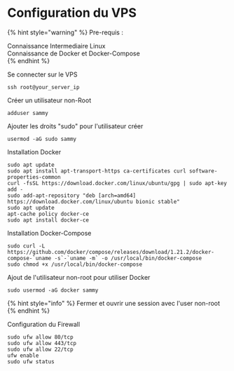 # Configuration du VPS

{% hint style="warning" %}
Pre-requis : 

Connaissance Intermediaire Linux   
Connaissance de Docker et Docker-Compose  
{% endhint %}

Se connecter sur le VPS

```text
ssh root@your_server_ip
```

Créer un utilisateur non-Root

```text
adduser sammy
```

Ajouter les droits "sudo" pour l'utilisateur créer

```text
usermod -aG sudo sammy
```

Installation Docker

```text
sudo apt update
sudo apt install apt-transport-https ca-certificates curl software-properties-common
curl -fsSL https://download.docker.com/linux/ubuntu/gpg | sudo apt-key add -
sudo add-apt-repository "deb [arch=amd64] https://download.docker.com/linux/ubuntu bionic stable"
sudo apt update
apt-cache policy docker-ce
sudo apt install docker-ce
```

Installation Docker-Compose

```text
sudo curl -L https://github.com/docker/compose/releases/download/1.21.2/docker-compose-`uname -s`-`uname -m` -o /usr/local/bin/docker-compose
sudo chmod +x /usr/local/bin/docker-compose
```

Ajout de l'utilisateur non-root pour utiliser Docker

```text
sudo usermod -aG docker sammy
```

{% hint style="info" %}
Fermer et ouvrir une session avec l'user non-root
{% endhint %}

Configuration du Firewall

```text
sudo ufw allow 80/tcp
sudo ufw allow 443/tcp
sudo ufw allow 22/tcp
ufw enable
sudo ufw status
```



